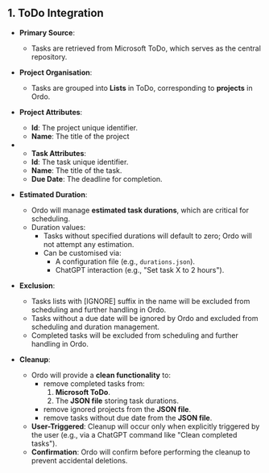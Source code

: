 ﻿## 1. ToDo Integration

- **Primary Source**: 
  - Tasks are retrieved from Microsoft ToDo, which serves as the central repository.
  
- **Project Organisation**:
  - Tasks are grouped into **Lists** in ToDo, corresponding to **projects** in Ordo.

- **Project Attributes**:
  - **Id**: The project unique identifier.
  - **Name**: The title of the project

- - **Task Attributes**:
  - **Id**: The task unique identifier.
  - **Name**: The title of the task.
  - **Due Date**: The deadline for completion.

- **Estimated Duration**:
  - Ordo will manage **estimated task durations**, which are critical for scheduling.
  - Duration values:
    - Tasks without specified durations will default to zero; Ordo will not attempt any estimation.
    - Can be customised via:
      - A configuration file (e.g., `durations.json`).
      - ChatGPT interaction (e.g., "Set task X to 2 hours").

- **Exclusion**:
  - Tasks lists with [IGNORE] suffix in the name will be excluded from scheduling and further handling in Ordo.
  - Tasks without a due date will be ignored by Ordo and excluded from scheduling and duration management.
  - Completed tasks will be excluded from scheduling and further handling in Ordo.

- **Cleanup**:
  - Ordo will provide a **clean functionality** to:
    - remove completed tasks from:
      1. **Microsoft ToDo**.
      2. The **JSON file** storing task durations.
    - remove ignored projects from the **JSON file**.
    - remove tasks without due date from the **JSON file**.
  - **User-Triggered**: Cleanup will occur only when explicitly triggered by the user (e.g., via a ChatGPT command like "Clean completed tasks").
  - **Confirmation**: Ordo will confirm before performing the cleanup to prevent accidental deletions.

